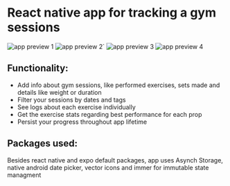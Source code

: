 # React native app for tracking a gym sessions 

![app preview 1](/assets/tracker_preview_1.jpg)
![app preview 2](/assets/tracker_preview_2.jpg)`
![app preview 3](/assets/tracker_preview_3.jpg)
![app preview 4](/assets/tracker_preview_4.jpg)

## Functionality:
- Add info about gym sessions, like performed exercises, sets made and details like weight or duration
- Filter your sessions by dates and tags
- See logs about each exercise individually
- Get the exercise stats regarding best performance for each prop
- Persist your progress throughout app lifetime

## Packages used:
Besides react native and expo default packages, app uses Asynch Storage, native android date picker, vector icons and immer for immutable state managment 